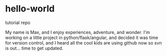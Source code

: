 # hello-world
tutorial repo

My name is Max, and I enjoy experiences, adventure, and wonder. I'm working on a little project in python/flask/angular, and decided it was time for version control, and I heard all the cool kids are using github now so svn is out... time to get updated. 
